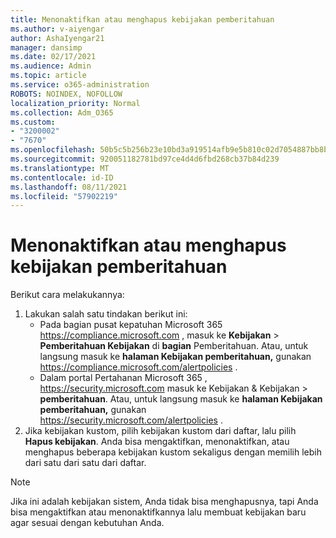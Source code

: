 ```yaml
---
title: Menonaktifkan atau menghapus kebijakan pemberitahuan
ms.author: v-aiyengar
author: AshaIyengar21
manager: dansimp
ms.date: 02/17/2021
ms.audience: Admin
ms.topic: article
ms.service: o365-administration
ROBOTS: NOINDEX, NOFOLLOW
localization_priority: Normal
ms.collection: Adm_O365
ms.custom:
- "3200002"
- "7670"
ms.openlocfilehash: 50b5c5b256b23e10bd3a919514afb9e5b810c02d7054887bb8bb191e21a0c81e
ms.sourcegitcommit: 920051182781bd97ce4d4d6fbd268cb37b84d239
ms.translationtype: MT
ms.contentlocale: id-ID
ms.lasthandoff: 08/11/2021
ms.locfileid: "57902219"
---
```

# <a name="turn-off-or-delete-alert-policies"></a>Menonaktifkan atau menghapus kebijakan pemberitahuan

Berikut cara melakukannya:

1. Lakukan salah satu tindakan berikut ini:
   - Pada bagian pusat kepatuhan Microsoft 365 <https://compliance.microsoft.com> , masuk ke **Kebijakan** \> **Pemberitahuan Kebijakan** di **bagian** Pemberitahuan. Atau, untuk langsung masuk ke **halaman Kebijakan pemberitahuan,** gunakan <https://compliance.microsoft.com/alertpolicies> .
   - Dalam portal Pertahanan Microsoft 365 , <https://security.microsoft.com> masuk ke Kebijakan & Kebijakan  \> **pemberitahuan**. Atau, untuk langsung masuk ke **halaman Kebijakan pemberitahuan,** gunakan <https://security.microsoft.com/alertpolicies> .
2. Jika kebijakan kustom, pilih kebijakan kustom dari daftar, lalu pilih **Hapus kebijakan**. Anda bisa mengaktifkan, menonaktifkan, atau menghapus beberapa kebijakan kustom sekaligus dengan memilih lebih dari satu dari satu dari daftar.

> [!NOTE]
> Jika ini adalah kebijakan sistem, Anda tidak bisa menghapusnya, tapi Anda bisa mengaktifkan atau menonaktifkannya lalu membuat kebijakan baru agar sesuai dengan kebutuhan Anda.
